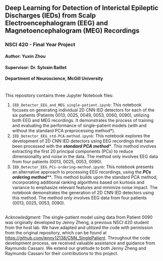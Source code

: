 ## Deep Learning for Detection of Interictal Epileptic Discharges (IEDs) from Scalp Electroencephalogram (EEG) and Magnetoencephalogram (MEG) Recordings

### NSCI 420 - Final Year Project

#### Author: Yuxin Zhou

#### Supervisor: Dr. Sylvain Baillet

#### Department of Neuroscience, McGill University

#
This repository contains three Jupyter Notebook files:

1. `IED_Detector_EEG_and_MEG_single-patient.ipynb`: This notebook focuses on generating individual 2D CNN IED detectors for each of the six patients (Patients 0013, 0025, 0049, 0053, 0060, 0090), utilizing both EEG and MEG recordings. It demonstrates the process of training and evaluating the performance of single-patient models (with and without the standard PCA preprocessing method*).
2. `IED_Detector_EEG_std-PCA-method.ipynb`: This notebook explores the development of 2D CNN IED detectors using EEG recordings that have been processed with the _**standard PCA method***_. This method involves extracting the first 20 principal components (PCs) to reduce dimensionality and noise in the data. The method only involves EEG data from four patients (0013, 0025, 0053, 0090).
3. `IED_Detector_EEG_PCs-ordering-method.ipynb`: This notebook presents an alternative approach to processing EEG recordings, using the _**PCs ordering method****_. This method builds upon the standard PCA method, incorporating additional ranking algorithms based on kurtosis and variance to emphasize relevant features and minimize noise impact. The notebook demonstrates the generation of 2D CNN IED detectors using this method. The method only involves EEG data from four patients (0013, 0025, 0053, 0090).

##

_Acknowledgment_: The single-patient model using data from Patient 0090 was originally developed by Jenny Zheng, a previous NSCI 420 student from the host lab. We have adapted and utilized the code with permission from the original repository, which can be found at https://github.com/jenny12138/CNN_SinglePatient. Throughout the code development process, we received valuable assistance and guidance from Raymundo Cassani. We extend our gratitude to both Jenny Zheng and Raymundo Cassani for their contributions to this project.

